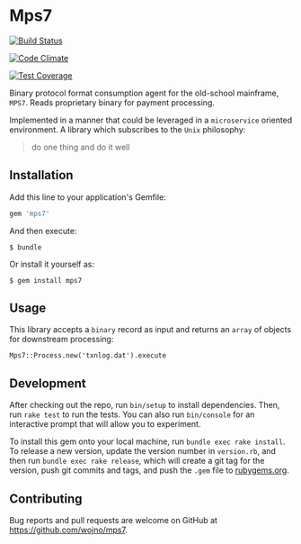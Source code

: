# Mps7

[![Build Status](https://travis-ci.org/wojno/mps7.svg?branch=master)](https://travis-ci.org/wojno/mps7)

[![Code Climate](https://codeclimate.com/github/wojno/mps7/badges/gpa.svg)](https://codeclimate.com/github/wojno/mps7)

[![Test Coverage](https://codeclimate.com/github/wojno/mps7/badges/coverage.svg)](https://codeclimate.com/github/wojno/mps7/coverage)

Binary protocol format consumption agent for the old-school mainframe, `MPS7`.  Reads proprietary binary for payment processing.

Implemented in a manner that could be leveraged in a `microservice` oriented environment.  A library which subscribes to the `Unix` philosophy: 

> do one thing and do it well


## Installation

Add this line to your application's Gemfile:

```ruby
gem 'mps7'
```

And then execute:

    $ bundle

Or install it yourself as:

    $ gem install mps7

## Usage

This library accepts a `binary` record as input and returns an `array` of objects for downstream processing:

    Mps7::Process.new('txnlog.dat').execute

## Development

After checking out the repo, run `bin/setup` to install dependencies. Then, run `rake test` to run the tests. You can also run `bin/console` for an interactive prompt that will allow you to experiment.

To install this gem onto your local machine, run `bundle exec rake install`. To release a new version, update the version number in `version.rb`, and then run `bundle exec rake release`, which will create a git tag for the version, push git commits and tags, and push the `.gem` file to [rubygems.org](https://rubygems.org).

## Contributing

Bug reports and pull requests are welcome on GitHub at https://github.com/wojno/mps7.

